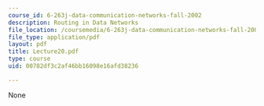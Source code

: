 ```yaml
---
course_id: 6-263j-data-communication-networks-fall-2002
description: Routing in Data Networks
file_location: /coursemedia/6-263j-data-communication-networks-fall-2002/00782df3c2af46bb16098e16afd38236_Lecture20.pdf
file_type: application/pdf
layout: pdf
title: Lecture20.pdf
type: course
uid: 00782df3c2af46bb16098e16afd38236

---
```

None